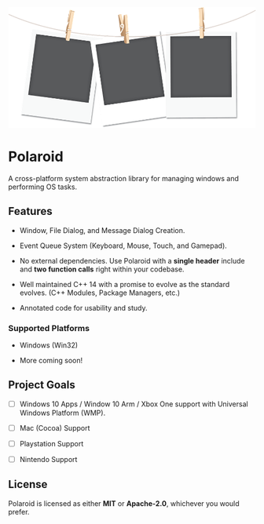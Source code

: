 <p align="center">
  <img src="Documentation\Logo.png" alt="Logo"/>
</p>

# Polaroid

A cross-platform system abstraction library for managing windows and performing OS tasks.

## Features

- Window, File Dialog, and Message Dialog Creation.

- Event Queue System (Keyboard, Mouse, Touch, and Gamepad).

- No external dependencies. Use Polaroid with a **single header** include and **two function calls** right within your codebase.
 
- Well maintained C++ 14 with a promise to evolve as the standard evolves. (C++ Modules, Package Managers, etc.)

- Annotated code for usability and study.

### Supported Platforms

- Windows (Win32)

- More coming soon!

## Project Goals

- [ ] Windows 10 Apps / Window 10 Arm / Xbox One support with Universal Windows Platform (WMP).

- [ ] Mac (Cocoa) Support

- [ ] Playstation Support

- [ ] Nintendo Support

## License

Polaroid is licensed as either **MIT** or **Apache-2.0**, whichever you would prefer.

